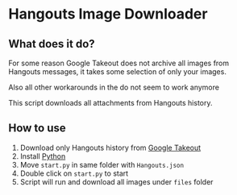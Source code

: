# Hangouts Image Downloader

## What does it do?

For some reason Google Takeout does not archive all images from Hangouts messages, it takes some selection of only your images.

Also all other workarounds in the do not seem to work anymore

This script downloads all attachments from Hangouts history.

## How to use

1. Download only Hangouts history from [Google Takeout](https://takeout.google.com/settings/takeout)
2. Install [Python](https://www.python.org/downloads/)
3. Move ```start.py``` in same folder with ```Hangouts.json```
4. Double click on ```start.py``` to start
5. Script will run and download all images under ```files``` folder
